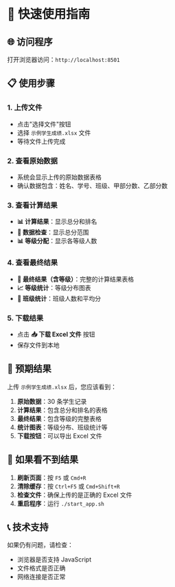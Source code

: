 # 🚀 快速使用指南

## 🌐 访问程序

打开浏览器访问：`http://localhost:8501`

## 📋 使用步骤

### 1. 上传文件

- 点击"选择文件"按钮
- 选择 `示例学生成绩.xlsx` 文件
- 等待文件上传完成

### 2. 查看原始数据

- 系统会显示上传的原始数据表格
- 确认数据包含：姓名、学号、班级、甲部分数、乙部分数

### 3. 查看计算结果

- **📊 计算结果**：显示总分和排名
- **📝 数据检查**：显示总分范围
- **📊 等级分配**：显示各等级人数

### 4. 查看最终结果

- **🎯 最终结果（含等级）**：完整的计算结果表格
- **📈 等级统计**：等级分布图表
- **🏫 班级统计**：班级人数和平均分

### 5. 下载结果

- 点击 **📥 下载 Excel 文件** 按钮
- 保存文件到本地

## 🎯 预期结果

上传 `示例学生成绩.xlsx` 后，您应该看到：

1. **原始数据**：30 条学生记录
2. **计算结果**：包含总分和排名的表格
3. **最终结果**：包含等级的完整表格
4. **统计图表**：等级分布、班级统计等
5. **下载按钮**：可以导出 Excel 文件

## 🔧 如果看不到结果

1. **刷新页面**：按 `F5` 或 `Cmd+R`
2. **清除缓存**：按 `Ctrl+F5` 或 `Cmd+Shift+R`
3. **检查文件**：确保上传的是正确的 Excel 文件
4. **重启程序**：运行 `./start_app.sh`

## 📞 技术支持

如果仍有问题，请检查：

- 浏览器是否支持 JavaScript
- 文件格式是否正确
- 网络连接是否正常
